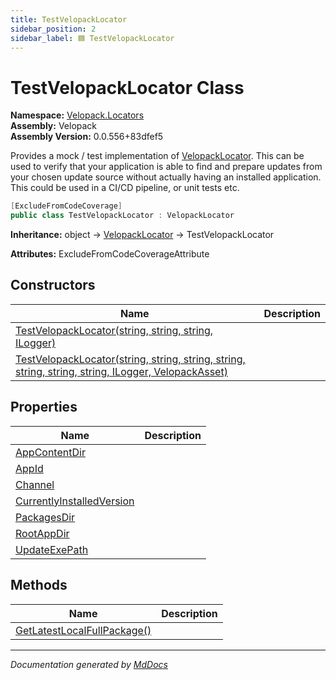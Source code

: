 ```yaml
---
title: TestVelopackLocator
sidebar_position: 2
sidebar_label: 🟦 TestVelopackLocator
---
```

<!--  
  <auto-generated>   
    The contents of this file were generated by a tool.  
    Changes to this file may be list if the file is regenerated  
  </auto-generated>   
-->

# TestVelopackLocator Class

**Namespace:** [Velopack.Locators](../index.md)  
**Assembly:** Velopack  
**Assembly Version:** 0.0.556+83dfef5

Provides a mock \/ test implementation of [VelopackLocator](../VelopackLocator/index.md). This can be used to verify that your application is able to find and prepare updates from your chosen update source without actually having an installed application. This could be used in a CI\/CD pipeline, or unit tests etc.

```csharp
[ExcludeFromCodeCoverage]
public class TestVelopackLocator : VelopackLocator
```

**Inheritance:** object → [VelopackLocator](../VelopackLocator/index.md) → TestVelopackLocator

**Attributes:** ExcludeFromCodeCoverageAttribute

## Constructors

| Name                                                                                                                                                                                                                   | Description |
| ---------------------------------------------------------------------------------------------------------------------------------------------------------------------------------------------------------------------- | ----------- |
| [TestVelopackLocator(string, string, string, ILogger)](constructors/index.md#testvelopacklocatorstring-string-string-ilogger)                                                                                          |             |
| [TestVelopackLocator(string, string, string, string, string, string, string, ILogger, VelopackAsset)](constructors/index.md#testvelopacklocatorstring-string-string-string-string-string-string-ilogger-velopackasset) |             |

## Properties

| Name                                                                 | Description |
| -------------------------------------------------------------------- | ----------- |
| [AppContentDir](properties/AppContentDir.md)                         |             |
| [AppId](properties/AppId.md)                                         |             |
| [Channel](properties/Channel.md)                                     |             |
| [CurrentlyInstalledVersion](properties/CurrentlyInstalledVersion.md) |             |
| [PackagesDir](properties/PackagesDir.md)                             |             |
| [RootAppDir](properties/RootAppDir.md)                               |             |
| [UpdateExePath](properties/UpdateExePath.md)                         |             |

## Methods

| Name                                                                | Description |
| ------------------------------------------------------------------- | ----------- |
| [GetLatestLocalFullPackage()](methods/GetLatestLocalFullPackage.md) |             |

___

*Documentation generated by [MdDocs](https://github.com/ap0llo/mddocs)*
